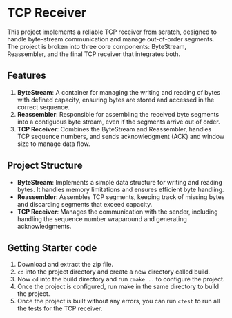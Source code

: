 # TCP Receiver

This project implements a reliable TCP receiver from scratch, designed to handle byte-stream communication and manage out-of-order segments. The project is broken into three core components: ByteStream, Reassembler, and the final TCP receiver that integrates both.

## Features

1. **ByteStream**: A container for managing the writing and reading of bytes with defined capacity, ensuring bytes are stored and accessed in the correct sequence.
2. **Reassembler**: Responsible for assembling the received byte segments into a contiguous byte stream, even if the segments arrive out of order.
3. **TCP Receiver**: Combines the ByteStream and Reassembler, handles TCP sequence numbers, and sends acknowledgment (ACK) and window size to manage data flow.

## Project Structure

- **ByteStream**: Implements a simple data structure for writing and reading bytes. It handles memory limitations and ensures efficient byte handling.
- **Reassembler**: Assembles TCP segments, keeping track of missing bytes and discarding segments that exceed capacity.
- **TCP Receiver**: Manages the communication with the sender, including handling the sequence number wraparound and generating acknowledgments.


## Getting Starter code
1. Download and extract the zip file.
2. `cd` into the project directory and create a new directory called build.
3. Now `cd` into the build directory and run `cmake ..` to configure the project.
4. Once the project is configured, run make in the same directory to build the project.
5. Once the project is built without any errors, you can run `ctest` to run all the tests for the
TCP receiver.